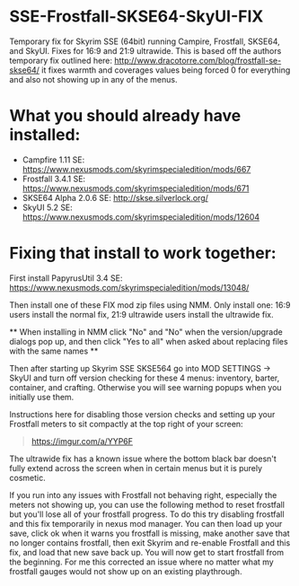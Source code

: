 # SSE-Frostfall-SKSE64-SkyUI-FIX
Temporary fix for Skyrim SSE (64bit) running Campire, Frostfall, SKSE64, and SkyUI. Fixes for 16:9 and 21:9 ultrawide.
This is based off the authors temporary fix outlined here: http://www.dracotorre.com/blog/frostfall-se-skse64/ it fixes
warmth and coverages values being forced 0 for everything and also not showing up in any of the menus. 

# What you should already have installed:

- Campfire 1.11 SE: https://www.nexusmods.com/skyrimspecialedition/mods/667
- Frostfall 3.4.1 SE: https://www.nexusmods.com/skyrimspecialedition/mods/671
- SKSE64 Alpha 2.0.6 SE: http://skse.silverlock.org/
- SkyUI 5.2 SE: https://www.nexusmods.com/skyrimspecialedition/mods/12604

# Fixing that install to work together:

First install PapyrusUtil 3.4 SE: https://www.nexusmods.com/skyrimspecialedition/mods/13048/

Then install one of these FIX mod zip files using NMM. Only install one: 16:9 users install the normal fix, 21:9 ultrawide 
users install the ultrawide fix. 

** When installing in NMM click "No" and "No" when the version/upgrade dialogs pop up, and then click "Yes to all" when asked about replacing files with the same names **

Then after starting up Skyrim SSE SKSE564 go into MOD SETTINGS -> SkyUI and turn off version checking for these 4 menus: 
inventory, barter, container, and crafting. Otherwise you will see warning popups when you initially use them.

Instructions here for disabling those version checks and setting up your Frostfall meters to sit compactly at the top 
right of your screen: 
>
>  https://imgur.com/a/YYP6F
>

The ultrawide fix has a known issue where the bottom black bar doesn't fully extend across the screen when in certain menus 
but it is purely cosmetic. 

If you run into any issues with Frostfall not behaving right, especially the meters not showing up, you can use the following 
method to reset frostfall but you'll lose all of your frostfall progress. To do this try disabling frostfall and this fix 
temporarily in nexus mod manager. You can then load up your save, click ok when it warns you frostfall is missing, make 
another save that no longer contains frostfall, then exit Skyrim and re-enable Frostfall and this fix, and load that new 
save back up. You will now get to start frostfall from the beginning. For me this corrected an issue where no matter what my 
frostfall gauges would not show up on an existing playthrough.

